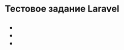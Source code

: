 <h1>Тестовое задание Laravel</h1>

<h2>
    <ul>
        <li>
        <li>
        <li>            



</h2>
